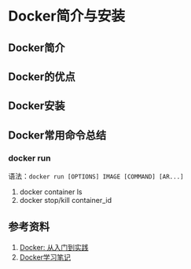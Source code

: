# Docker简介与安装
## Docker简介
## Docker的优点
## Docker安装
## Docker常用命令总结
### docker run
语法：`docker run [OPTIONS] IMAGE [COMMAND] [AR...]`

1. docker container ls
2. docker stop/kill container_id

## 参考资料
1. [Docker: 从入门到实践](https://yeasy.gitbooks.io/docker_practice/content/introduction/)
1. [Docker学习笔记](http://www.cnblogs.com/52fhy/p/5638571.html)